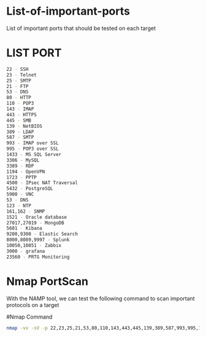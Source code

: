 # List-of-important-ports
List of important ports that should be tested on each target

# LIST PORT

```bash
22 - SSH 
23 - Telnet
25 - SMTP
21 - FTP
53 - DNS 
80 - HTTP 
110 - POP3 
143 - IMAP 
443 - HTTPS 
445 - SMB
139 - NetBIOS 
389 - LDAP
587 - SMTP 
993 - IMAP over SSL
995 - POP3 over SSL
1433 - MS SQL Server
3306 - MySQL
3389 - RDP
1194 - OpenVPN
1723 - PPTP
4500 - IPsec NAT Traversal
5432 - PostgreSQL
5900 - VNC 
53 - DNS 
123 - NTP 
161,162 - SNMP 
1521 - Oracle database 
27017,27019 - MongoDB 
5601 - Kibana
9200,9300 - Elastic Search
8000,8089,9997 - Splunk
10050,10051 - Zabbix
3000 - grafana
23560 - PRTG Monitoring
```
# Nmap PortScan
With the NAMP tool, we can test the following command to scan important protocols on a target

#Nmap Command
```bash
nmap -vv -sV -p 22,23,25,21,53,80,110,143,443,445,139,389,587,993,995,1433,3306,3389,1194,1723,4500,5432,5900,53,123,161,162,1521,27017,27019,5601,9200,9300,8000,8089,9997,10050,10051,3000,23560 targetip
```
